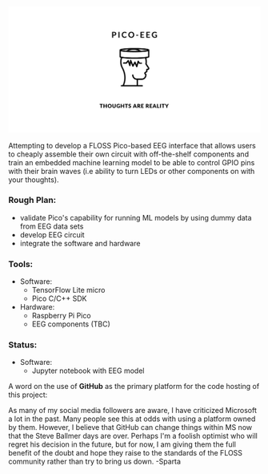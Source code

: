 <p align="center">

![pico-eeg Logo](https://raw.githubusercontent.com/zpartacoos/pico-eeg/master/images/PICO-EEG.png)

<p>

Attempting to develop a FLOSS Pico-based EEG interface that allows users to cheaply assemble their own circuit with off-the-shelf components and train an embedded machine learning model to be able to control GPIO pins with their brain waves (i.e ability to turn LEDs or other components on with your thoughts).

### Rough Plan:
- validate Pico's capability for running ML models by using dummy data from EEG data sets
- develop EEG circuit
- integrate the software and hardware

### Tools:
- Software:
  - TensorFlow Lite micro
  - Pico C/C++ SDK
- Hardware:
  - Raspberry Pi Pico
  - EEG components (TBC)

### Status:
- Software:
  - Jupyter notebook with EEG model

A word on the use of **GitHub** as the primary platform for the code hosting of this project:

As many of my social media followers are aware, I have criticized Microsoft a lot in the past. Many people see this at odds with using a platform owned by them. However, I believe that GitHub can change things within MS now that the Steve Ballmer days are over. Perhaps I'm a foolish optimist who will regret his decision in the future, but for now, I am giving them the full benefit of the doubt and hope they raise to the standards of the FLOSS community rather than try to bring us down.
-Sparta


